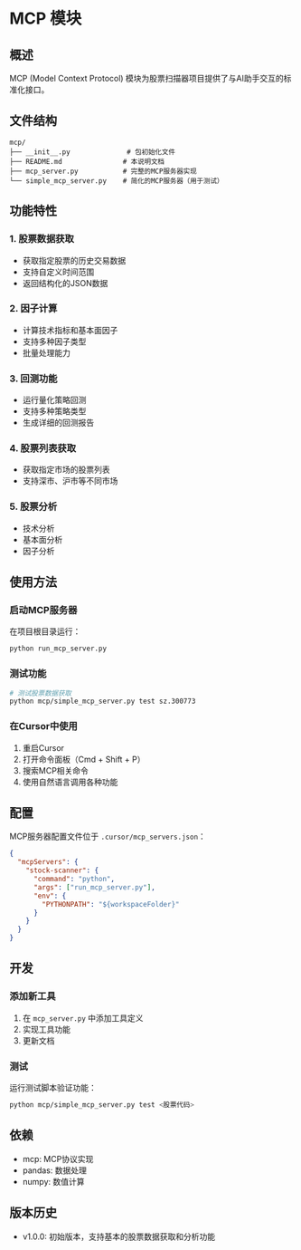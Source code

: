 # MCP 模块

## 概述

MCP (Model Context Protocol) 模块为股票扫描器项目提供了与AI助手交互的标准化接口。

## 文件结构

```
mcp/
├── __init__.py              # 包初始化文件
├── README.md               # 本说明文档
├── mcp_server.py           # 完整的MCP服务器实现
└── simple_mcp_server.py    # 简化的MCP服务器（用于测试）
```

## 功能特性

### 1. 股票数据获取
- 获取指定股票的历史交易数据
- 支持自定义时间范围
- 返回结构化的JSON数据

### 2. 因子计算
- 计算技术指标和基本面因子
- 支持多种因子类型
- 批量处理能力

### 3. 回测功能
- 运行量化策略回测
- 支持多种策略类型
- 生成详细的回测报告

### 4. 股票列表获取
- 获取指定市场的股票列表
- 支持深市、沪市等不同市场

### 5. 股票分析
- 技术分析
- 基本面分析
- 因子分析

## 使用方法

### 启动MCP服务器

在项目根目录运行：
```bash
python run_mcp_server.py
```

### 测试功能

```bash
# 测试股票数据获取
python mcp/simple_mcp_server.py test sz.300773
```

### 在Cursor中使用

1. 重启Cursor
2. 打开命令面板（Cmd + Shift + P）
3. 搜索MCP相关命令
4. 使用自然语言调用各种功能

## 配置

MCP服务器配置文件位于 `.cursor/mcp_servers.json`：

```json
{
  "mcpServers": {
    "stock-scanner": {
      "command": "python",
      "args": ["run_mcp_server.py"],
      "env": {
        "PYTHONPATH": "${workspaceFolder}"
      }
    }
  }
}
```

## 开发

### 添加新工具

1. 在 `mcp_server.py` 中添加工具定义
2. 实现工具功能
3. 更新文档

### 测试

运行测试脚本验证功能：
```bash
python mcp/simple_mcp_server.py test <股票代码>
```

## 依赖

- mcp: MCP协议实现
- pandas: 数据处理
- numpy: 数值计算

## 版本历史

- v1.0.0: 初始版本，支持基本的股票数据获取和分析功能

